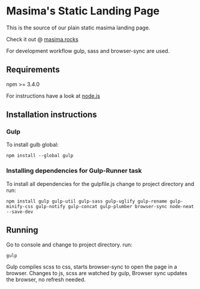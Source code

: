 # Masima's Static Landing Page
This is the source of our plain static masima landing page.

Check it out @ [masima.rocks](http://masima.rocks)

For development workflow gulp, sass and browser-sync are used.

## Requirements ##

npm >= 3.4.0

For instructions have a look at [node.js](https://nodejs.org/en/download/)

## Installation instructions ##

### Gulp ###

To install gulb global: 
```
npm install --global gulp
```

### Installing dependencies for Gulp-Runner task ###

To install all dependencies for the gulpfile.js change to project directory and run:
```
npm install gulp gulp-util gulp-sass gulp-uglify gulp-rename gulp-minify-css gulp-notify gulp-concat gulp-plumber browser-sync node-neat --save-dev
```

## Running ##
Go to console and change to project directory.
run:
```
gulp
```
Gulp compiles scss to css, starts browser-sync to open the page in a browser. Changes to js, scss are watched by gulp, Browser sync updates the browser, no refresh needed. 
